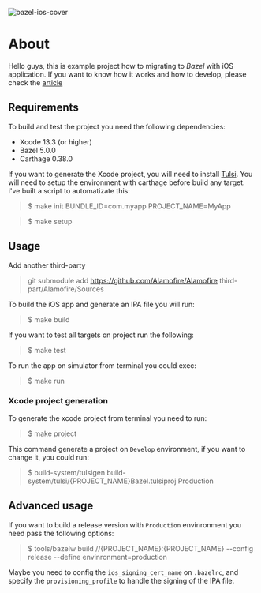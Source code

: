 ![bazel-ios-cover](https://user-images.githubusercontent.com/81249662/164981710-d519ff34-cef3-403d-b894-99947a5cc8b9.png)

# About

Hello guys, this is example project how to migrating to *Bazel* with iOS application. If you want to know how it works and how to develop, please check the [article](https://flare.build/migration-guides/ios-hearts-bazel)

## Requirements

To build and test the project you need the following dependencies:
- Xcode 13.3 (or higher)
- Bazel 5.0.0
- Carthage 0.38.0

If you want to generate the Xcode project, you will need to install [Tulsi](https://github.com/bazelbuild/tulsi). You will need to setup the environment with carthage before build any target. I've built a script to automatizate this: 

> $ make init BUNDLE_ID=com.myapp PROJECT_NAME=MyApp

> $ make setup

## Usage

Add another third-party
> git submodule add https://github.com/Alamofire/Alamofire third-part/Alamofire/Sources

To build the iOS app and generate an IPA file you will run:

> $ make build

If you want to test all targets on project run the following:

> $ make test

To run the app on simulator from terminal you could exec:

> $ make run

### Xcode project generation

To generate the xcode project from terminal you need to run:
> $ make project

This command generate a project on `Develop` environment, if you want to change it, you could run: 

> $ build-system/tulsigen build-system/tulsi/{PROJECT_NAME}Bazel.tulsiproj Production

## Advanced usage 

If you want to build a release version with `Production` envinronment you need pass the following options:

> $ tools/bazelw build //{PROJECT_NAME}:{PROJECT_NAME} --config release --define envinronment=production

Maybe you need to config the `ios_signing_cert_name` on `.bazelrc`, and specify the `provisioning_profile` to handle the signing of the IPA file.
